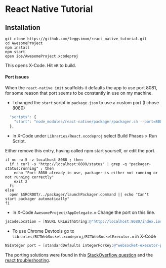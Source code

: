 # React Native Tutorial

## Installation

```
git clone https://github.com/leggsimon/react_native_tutorial.git
cd AwesomeProject
npm install
npm start
open ios/AwesomeProject.xcodeproj
```

This opens X-Code. Hit `⌘R` to build.

#### Port issues

When the `react-native init` scaffolds it defaults the app to use port 8081, for some reason that port seems to be constantly in use on my machine.

* I changed the `start` script in `package.json` to use a custom port (I chose 8080)

```javascript
  "scripts": {
    "start": "node_modules/react-native/packager/packager.sh --port=8080"
  },
```

* In X-Code under `Libraries/React.xcodeproj` select Build Phases > Run Script.

Either remove this entry, having called npm start yourself, or edit the port.

```shell
if nc -w 5 -z localhost 8080 ; then
  if ! curl -s "http://localhost:8080/status" | grep -q "packager-status:running" ; then
    echo "Port 8080 already in use, packager is either not running or not running correctly"
    exit 2
  fi
else
  open $SRCROOT/../packager/launchPackager.command || echo "Can't start packager automatically"
fi
```

* In X-Code `AwesomeProject/AppDelegate.m` Change the port on this line.
```objective-c
jsCodeLocation = [NSURL URLWithString:@"http://localhost:8080/index.ios.bundle?platform=ios&dev=true"];
```


* To use Chrome Devtools go to `Libraries/RCTWebSocket.xcodeproj/RCTWebSocketExecutor.m` in X-Code
```objective-c
NSInteger port = [standardDefaults integerForKey:@"websocket-executor-port"] ?: 8080;
```

The porting solutions were found in this [StackOverflow question](http://stackoverflow.com/questions/30216417/react-native-port-8081-already-in-use-packager-is-either-not-running-or-not-r) and the [react troubleshooting](http://facebook.github.io/react-native/docs/troubleshooting.html).
